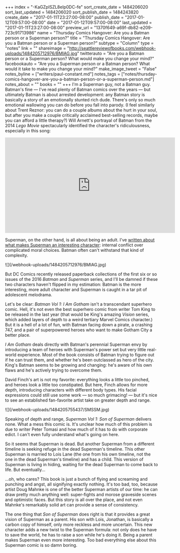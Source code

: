 +++
index = "-KaGZpISZL8eIp0DC-fe"
sort_create_date = 1484206020
sort_last_updated = 1484206020
sort_publish_date = 1484243820
create_date = "2017-01-11T23:27:00-08:00"
publish_date = "2017-01-12T09:57:00-08:00"
date = "2017-01-12T09:57:00-08:00"
last_updated = "2017-01-11T23:27:00-08:00"
preview_url = "1370f649-a69f-db82-e209-723c91713986"
name = "Thursday Comics Hangover: Are you a Batman person or a Superman person?"
title = "Thursday Comics Hangover: Are you a Batman person or a Superman person?"
subtype = "Column"
type = "notes"
link = ""
shareimage = "http://seattlereviewofbooks.com/webhook-uploads/1484205712976/BMIAG.jpg"
twitterauto = "Are you a Batman person or a Superman person? What would make you change your mind?"
facebookauto = "Are you a Superman person or a Batman person? What would it take to make you change your mind?"
make_image_tweet = "False"
notes_byline = ["writers/paul-constant.md"]
notes_tags = ["notes/thursday-comics-hangover-are-you-a-batman-person-or-a-superman-person.md"]
notes_about = ""
books = ""
+++
I'm a Superman guy, not a Batman guy. Batman's fine — I've read plenty of Batman comics over the years — but ultimately Batman is about arrested development: any Batman story is basically a story of an emotionally stunted rich dude. There's only so much emotional wallowing you can do before you fall into parody. (I feel similarly about Trent Reznor: you can do a couple albums about the hurt in your soul, but after you make a couple critically acclaimed best-selling records, maybe you can afford a little therapy?) Will Arnett's portrayal of Batman from the 2014 *Lego Movie* spectacularly identified the character's ridiculousness, especially in this song:

<iframe width="560" height="315" src="https://www.youtube.com/embed/pqv_LUStxDw?rel=0" frameborder="0" allowfullscreen></iframe>

Superman, on the other hand, is all about being an adult. I've [written about what makes Superman an interesting character](http://www.seattlereviewofbooks.com/notes/2016/03/31/thursday-comics-hangover-the-superman-trick/): internal conflict over complicated moral choices. Batman often can't withstand that kind of complexity.

<p class="image-left">![](/webhook-uploads/1484205712976/BMIAG.jpg)</p>

But DC Comics recently released paperback collections of the first six or so issues of the 2016 *Batman* and *Superman* series, and I'll be damned if these two characters haven't flipped in my estimation: Batman is the more interesting, more adult character and Superman is caught in a tar pit of adolescent melodrama.

Let's be clear: *Batman Vol 1: I Am Gotham* isn't a transcendant superhero comic. Hell, it's not even the best superhero comic from writer Tom King to be released in the last year (that would be King's amazing *Vision* series, which added layers of depth to a weird tertiary Marvel Comics character.) But it is a hell of a lot of fun, with Batman facing down a pirate, a crashing 747, and a pair of superpowered heroes who want to make Gotham City a better place.

*I Am Gotham* deals directly with Batman's perennial Superman envy by introducing a team of heroes with Superman's power set but very little real-world experience. Most of the book consists of Batman trying to figure out if he can trust them, and whether he's been outclassed as hero of the city. King's Batman seems to be growing and changing: he's aware of his own flaws and he's actively trying to overcome them.

David Finch's art is not my favorite: everything looks a little too pinched, and heroes look a little too constipated. But here, Finch allows for more depth, introducing characters with different body types. His facial expressions could still use some work — so much grimacing! — but it's nice to see an established fan-favorite artist take on greater depth and range.

<p class="image-left">![](/webhook-uploads/1484205755437/SMSSM.jpg)</p>

Speaking of depth and range, *Superman Vol 1: Son of Superman* delivers none. What a mess this comic is. It's unclear how much of this problem is due to writer Peter Tomasi and how much of it has to do with corporate edict. I can't even fully understand what's going on here. 

So it seems that Superman is dead. But another Superman from a different timeline is seeking refuge in the dead Superman's timeline. This other Superman is married to Lois Lane (the one from his own timeline, not the one in the dead Superman's timeline) and has a child. This version of Superman is living in hiding, waiting for the dead Superman to come back to life. But eventually...

...oh, who cares? This book is just a bunch of flying and screaming and punching and angst, all signifying exactly nothing. It's too bad, too, because artist Doug Mahnke is one of the better Superman artists of our time: he can draw pretty much anything well: super-fights and morose graveside scenes and optimistic faces. But this story is all over the place, and not even Mahnke's remarkably solid art can provide a sense of consistency.

The one thing that *Son of Superman* does right is that it provides a great vision of Superman as a parent. His son with Lois, Jonathan, is basically a carbon copy of himself, only more reckless and more uncertain. This new character adds a new twist to the Superman formula: not only does he have to save the world, he has to raise a son while he's doing it. Being a parent makes Superman even more interesting. Too bad everything else about this Superman comic is so damn boring.